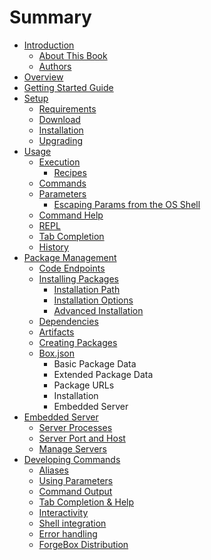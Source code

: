 # Summary

* [Introduction](README.md)
   * [About This Book](introduction/about_this_book.md)
   * [Authors](introduction/authors.md)
* [Overview](overview/overview.md)
* [Getting Started Guide](getting_started_guide.md)
* [Setup](setup/setup.md)
   * [Requirements](setup/requirements.md)
   * [Download](setup/download.md)
   * [Installation](setup/installation.md)
   * [Upgrading](setup/upgrading.md)
* [Usage](usage/usage.md)
   * [Execution](usage/execution.md)
       * [Recipes](recipes.md)
   * [Commands](usage/commands.md)
   * [Parameters](usage/parameters.md)
       * [Escaping Params from the OS Shell](escaping_params_from_the_os_shell.md)
   * [Command Help](command_help.md)
   * [REPL](repl.md)
   * [Tab Completion](usage/tab_completion.md)
   * [History](usage/history.md)
* [Package Management](packages/package_management.md)
   * [Code Endpoints](packages/code_endpoints.md)
   * [Installing Packages](packages/installing_packages.md)
       * [Installation Path](installation_path.md)
       * [Installation Options](installation_options.md)
       * [Advanced Installation](advanced_installation.md)
   * [Dependencies](packages/dependencies.md)
   * [Artifacts](packages/artifacts.md)
   * [Creating Packages](packages/creating_packages.md)
   * [Box.json](packages/boxjson.md)
       * Basic Package Data
       * Extended Package Data
       * Package URLs
       * Installation
       * Embedded Server
* [Embedded Server](embedded_server.md)
   * [Server Processes](server_processes.md)
   * [Server Port and Host](server_port_and_host.md)
   * [Manage Servers](manage_servers.md)
* [Developing Commands](developing_commands/developing_commands.md)
   * [Aliases](aliases.md)
   * [Using Parameters](using_parameters.md)
   * [Command Output](command_output.md)
   * [Tab Completion & Help](tab_completion_&_help.md)
   * [Interactivity](interactivity.md)
   * [Shell integration](shell_integration.md)
   * [Error handling](error_handling.md)
   * [ForgeBox Distribution](forgebox_distribution.md)

